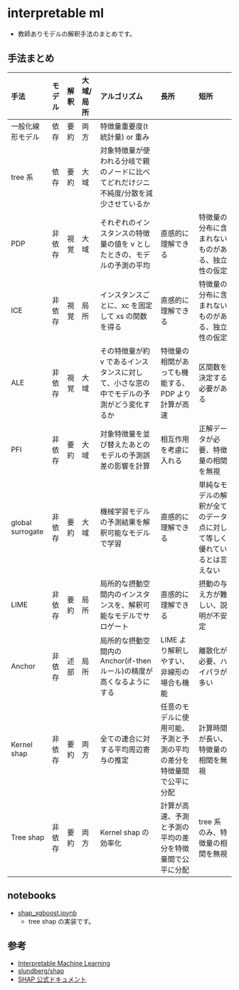 # interpretable ml

- 教師ありモデルの解釈手法のまとめです。

## 手法まとめ

| 手法             | モデル | 解釈 | 大域/局所 | アルゴリズム                                                                            | 長所                                                                 | 短所                                                                   |
| :--------------- | :----- | :--- | :-------- | :-------------------------------------------------------------------------------------- | :------------------------------------------------------------------- | :--------------------------------------------------------------------- |
| 一般化線形モデル | 依存   | 要約 | 両方      | 特徴量重要度(t 統計量) or 重み                                                          |                                                                      |                                                                        |
| tree 系          | 依存   | 要約 | 大域      | 対象特徴量が使われる分岐で親のノードに比べてどれだけジニ不純度/分散を減少させているか   |                                                                      |                                                                        |
| PDP              | 非依存 | 視覚 | 大域      | それぞれのインスタンスの特徴量の値を v としたときの、モデルの予測の平均                 | 直感的に理解できる                                                   | 特徴量の分布に含まれないものがある、独立性の仮定                       |
| ICE              | 非依存 | 視覚 | 局所      | インスタンスごとに、xc を固定して xs の関数を得る                                       | 直感的に理解できる                                                   | 特徴量の分布に含まれないものがある、独立性の仮定                       |
| ALE              | 非依存 | 視覚 | 大域      | その特徴量が約 v であるインスタンスに対して、小さな窓の中でモデルの予測がどう変化するか | 特徴量の相関があっても機能する、PDP より計算が高速                   | 区間数を決定する必要がある                                             |
| PFI              | 非依存 | 要約 | 大域      | 対象特徴量を並び替えたあとのモデルの予測誤差の影響を計算                                | 相互作用を考慮に入れる                                               | 正解データが必要、特徴量の相関を無視                                   |
| global surrogate | 非依存 | 要約 | 大域      | 機械学習モデルの予測結果を解釈可能なモデルで学習                                        | 直感的に理解できる                                                   | 単純なモデルの解釈が全てのデータ点に対して等しく優れているとは言えない |
| LIME             | 非依存 | 要約 | 局所      | 局所的な摂動空間内のインスタンスを、解釈可能なモデルでサロゲート                        | 直感的に理解できる                                                   | 摂動の与え方が難しい、説明が不安定                                     |
| Anchor           | 非依存 | 述部 | 局所      | 局所的な摂動空間内の Anchor(if-then ルール)の精度が高くなるようにする                   | LIME より解釈しやすい、非線形の場合も機能                            | 離散化が必要、ハイパラが多い                                           |
| Kernel shap      | 非依存 | 要約 | 両方      | 全ての連合に対する平均周辺寄与の推定                                                    | 任意のモデルに使用可能、予測と予測の平均の差分を特徴量間で公平に分配 | 計算時間が長い、特徴量の相関を無視                                     |
| Tree shap        | 非依存 | 要約 | 両方      | Kernel shap の効率化                                                                    | 計算が高速、予測と予測の平均の差分を特徴量間で公平に分配             | tree 系のみ、特徴量の相関を無視                                        |

## notebooks

- [shap_xgboost.ipynb](notebooks/shap_xgboost.ipynb)
  - tree shap の実装です。

## 参考

- [Interpretable Machine Learning](https://hacarus.github.io/interpretable-ml-book-ja/)
- [slundberg/shap](https://github.com/slundberg/shap)
- [SHAP 公式ドキュメント](https://shap.readthedocs.io/en/latest/index.html)
